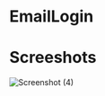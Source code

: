# EmailLogin
# Screeshots
![Screenshot (4)](https://github.com/divyanksharma19/EmailLogin/assets/123388291/301ed001-0bbe-401e-b847-14a73209c308)
